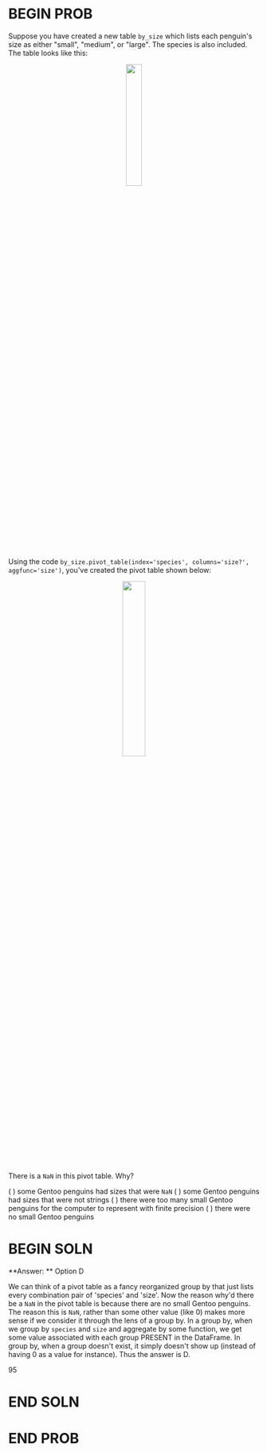 # BEGIN PROB

Suppose you have created a new table `by_size` which lists each penguin's size as either "small", "medium", or "large". The species is also included. The table looks like this:

<center><img src='../assets/images/fa21-midterm/sizes.png' width=25%></center>


Using the code `by_size.pivot_table(index='species', columns='size?', aggfunc='size')`, you've created the pivot table shown below:

<center><img src='../assets/images/fa21-midterm/size-pivot.png' width=30%></center>

There is a `NaN` in this pivot table. Why?

( ) some Gentoo penguins had sizes that were `NaN`
( ) some Gentoo penguins had sizes that were not strings
( ) there were too many small Gentoo penguins for the computer to represent with finite precision
( ) there were no small Gentoo penguins

# BEGIN SOLN
**Answer: ** Option D

We can think of a pivot table as a fancy reorganized group by that just lists every combination pair of 'species' and 'size'. Now the reason why'd there be a `NaN` in the pivot table is because there are no small Gentoo penguins. The reason this is `NaN`, rather than some other value (like 0) makes more sense if we consider it through the lens of a group by. In a group by, when we group by `species` and `size` and aggregate by some function, we get some value associated with each group PRESENT in the DataFrame. In group by, when a group doesn't exist, it simply doesn't show up (instead of having 0 as a value for instance). Thus the answer is D.

<average>95</average>

# END SOLN

# END PROB